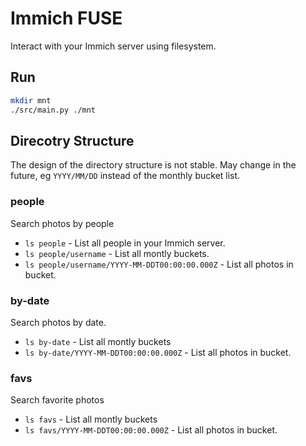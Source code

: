 # Immich FUSE

Interact with your Immich server using filesystem.

## Run 

```bash
mkdir mnt
./src/main.py ./mnt
```

## Direcotry Structure

The design of the directory structure is not stable. May change in the future, eg `YYYY/MM/DD` instead of the monthly bucket list.

### people

Search photos by people

* `ls people` - List all people in your Immich server.
* `ls people/username` - List all montly buckets.
* `ls people/username/YYYY-MM-DDT00:00:00.000Z` - List all photos in bucket.

### by-date

Search photos by date.

* `ls by-date` - List all montly buckets
* `ls by-date/YYYY-MM-DDT00:00:00.000Z` - List all photos in bucket.

### favs

Search favorite photos

* `ls favs` - List all montly buckets
* `ls favs/YYYY-MM-DDT00:00:00.000Z` - List all photos in bucket.
